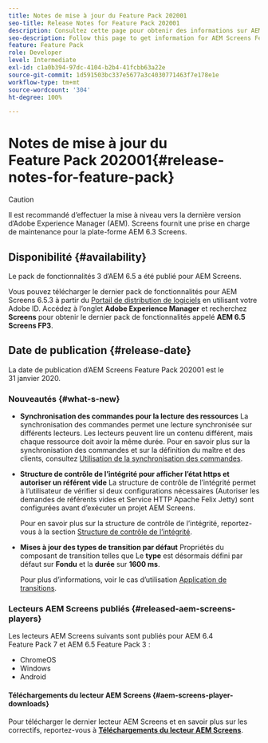 ```yaml
---
title: Notes de mise à jour du Feature Pack 202001
seo-title: Release Notes for Feature Pack 202001
description: Consultez cette page pour obtenir des informations sur AEM Screens Feature Pack 202001, publié le 31 janvier 2020.
seo-description: Follow this page to get information for AEM Screens Feature Pack 202001 released on January 31, 2020.
feature: Feature Pack
role: Developer
level: Intermediate
exl-id: c1a0b394-97dc-4104-b2b4-41fcbb63a22e
source-git-commit: 1d591503bc337e5677a3c4030771463f7e178e1e
workflow-type: tm+mt
source-wordcount: '304'
ht-degree: 100%

---
```


# Notes de mise à jour du Feature Pack 202001{#release-notes-for-feature-pack}

>[!CAUTION]
>
>Il est recommandé d’effectuer la mise à niveau vers la dernière version d’Adobe Experience Manager (AEM). Screens fournit une prise en charge de maintenance pour la plate-forme AEM 6.3 Screens.

## Disponibilité {#availability}

Le pack de fonctionnalités 3 d’AEM 6.5 a été publié pour AEM Screens.

Vous pouvez télécharger le dernier pack de fonctionnalités pour AEM Screens 6.5.3 à partir du [Portail de distribution de logiciels](https://experience.adobe.com/#/downloads/content/software-distribution/en/aem.html) en utilisant votre Adobe ID. Accédez à l’onglet **Adobe Experience Manager** et recherchez **Screens** pour obtenir le dernier pack de fonctionnalités appelé **AEM 6.5 Screens FP3**.

## Date de publication {#release-date}

La date de publication d’AEM Screens Feature Pack 202001 est le 31 janvier 2020.

### Nouveautés {#what-s-new}

* **Synchronisation des commandes pour la lecture des ressources**
La synchronisation des commandes permet une lecture synchronisée sur différents lecteurs. Les lecteurs peuvent lire un contenu différent, mais chaque ressource doit avoir la même durée.
Pour en savoir plus sur la synchronisation des commandes et sur la définition du maître et des clients, consultez [Utilisation de la synchronisation des commandes](using-command-sync.md).

* **Structure de contrôle de l’intégrité pour afficher l’état https et autoriser un référent vide**
La structure de contrôle de l’intégrité permet à l’utilisateur de vérifier si deux configurations nécessaires (Autoriser les demandes de référents vides et Service HTTP Apache Felix Jetty) sont configurées avant d’exécuter un projet AEM Screens.

   Pour en savoir plus sur la structure de contrôle de l’intégrité, reportez-vous à la section [Structure de contrôle de l’intégrité](/help/user-guide/configuring-screens-introduction.md#health-check-framework).

* **Mises à jour des types de transition par défaut**
Propriétés du composant de transition telles que 
Le **type** est désormais défini par défaut sur **Fondu** et la **durée** sur **1600 ms**.

   Pour plus d’informations, voir le cas d’utilisation [Application de transitions](/help/user-guide/applying-transitions.md).


### Lecteurs AEM Screens publiés {#released-aem-screens-players}

Les lecteurs AEM Screens suivants sont publiés pour AEM 6.4 Feature Pack 7 et AEM 6.5 Feature Pack 3 :

* ChromeOS
* Windows
* Android

#### Téléchargements du lecteur AEM Screens   {#aem-screens-player-downloads}

Pour télécharger le dernier lecteur AEM Screens et en savoir plus sur les correctifs, reportez-vous à [**Téléchargements du lecteur AEM Screens**](https://download.macromedia.com/screens/).
